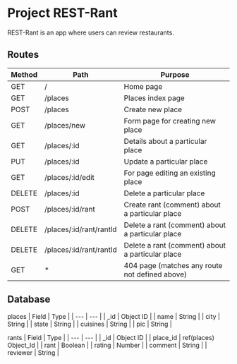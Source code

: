 # Project REST-Rant
REST-Rant is an app where users can review restaurants.
## Routes
| Method | Path                    | Purpose                                          |
| ------ | ----------------------- | ------------------------------------------------ |
| GET    | /                       | Home page                                        |
| GET    | /places                 | Places index page                                |
| POST   | /places                 | Create new place                                 |
| GET    | /places/new             | Form page for creating new place                 |
| GET    | /places/:id             | Details about a particular place                 |
| PUT    | /places/:id             | Update a particular place                        |
| GET    | /places/:id/edit        | For page editing an existing place               |
| DELETE | /places/:id             | Delete a particular place                        |
| POST   | /places/:id/rant        | Create rant (comment) about a particular place   |
| DELETE | /places/:id/rant/rantld | Delete a rant (comment) about a particular place |
| DELETE | /places/:id/rant/rantId | Delete a rant (comment) about a particular place |
| GET    | \*                      | 404 page (matches any route not defined above)   |

## Database

places
| Field | Type |
| --- | --- |
| \_id | Object ID |
| name | String |
| city | String |
| state | String |
| cuisines | String |
| pic | String |

rants
| Field | Type |
| --- | --- |
| \_id | Object ID |
| place_id | ref(places) Object_Id |
| rant | Boolean |
| rating | Number |
| comment | String |
| reviewer | String |
